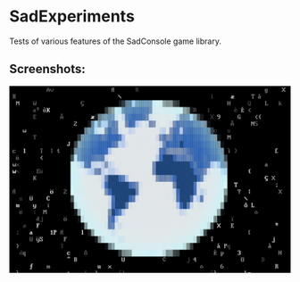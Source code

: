 # SadExperiments
Tests of various features of the SadConsole game library.

## Screenshots:

![screenshot](/screenshot.png)
